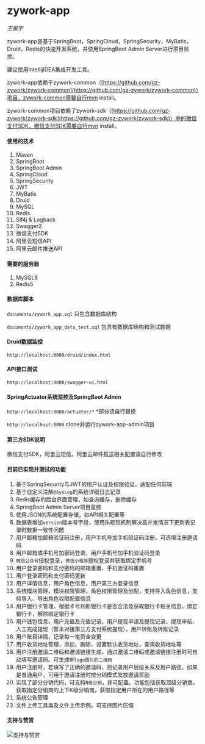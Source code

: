 # zywork-app

*王振宇*

zywork-app是基于SpringBoot，SpringCloud，SpringSecurity，MyBatis，Druid，Redis的快速开发系统，并使用SpringBoot Admin Server进行项目监控。

建议使用IntellijIDEA集成开发工具。

zywork-app依赖于zywork-common（[https://github.com/gz-zywork/zywork-common](https://github.com/gz-zywork/zywork-common)）项目，zywork-common需要自行mvn install。

zywork-common项目依赖了zywork-sdk（[https://github.com/gz-zywork/zywork-sdk](https://github.com/gz-zywork/zywork-sdk)）中的微信支付SDK，微信支付SDK需要自行mvn install。

#### 使用的技术
1. Maven
2. SpringBoot
3. SpringBoot Admin
4. SpringCloud
3. SpringSecurity
4. JWT
5. MyBatis
6. Druid
7. MySQL
8. Redis
9. Slf4j & Logback
10. Swagger2
11. 微信支付SDK
12. 阿里云短信API
13. 阿里云邮件推送API

#### 需要的服务器
1. MySQL8
2. Redis5

#### 数据库脚本
```documents/zywork_app.sql``` 只包含数据库结构 

```documents/zywork_app_data_test.sql``` 包含有数据库结构和测试数据

#### Druid数据监控
```http://localhost:8088/druid/index.html```

#### API接口测试
```http://localhost:8088/swagger-ui.html```

#### SpringActuator系统监控及SpringBoot Admin
```http://localhost:8088/actuator/*``` *部分请自行替换

```http://localhost:8086``` clone并运行zywork-app-admin项目

#### 第三方SDK说明
微信支付SDK，阿里云短信，阿里云邮件推送相关配置请自行修改

#### 目前已实现并测试的功能

1. 基于SpringSecurity与JWT的用户认证及权限验证，适配任何前端
2. 基于自定义注解```@SysLog```的系统详细日志记录
3. Redis缓存的后台界面管理，如查询缓存，删除缓存
4. SpringBoot Admin Server项目监控
3. 使用JSON的系统配置存储，如API相关配置等
4. 数据表增加```version```版本号字段，使用乐观锁机制解决高并发情况下更新表记录时数据一致性问题
3. 用户邮箱加邮箱验证码注册，用户手机号加手机验证码注册，可选填注册邀请码
4. 用户邮箱或手机号加密码登录，用户手机号加手机验证码登录
5. ```微信公众号```授权登录，```微信小程序```授权登录并获取绑定手机号
5. 用户登录密码和支付密码的邮箱重置、手机验证码重置
6. 用户登录密码和支付密码更新
7. 用户详情信息，用户角色信息，用户第三方登录信息
8. 系统模块管理，模块权限管理，角色权限管理及分配，支持导入角色信息，支持导入、导出角色权限配置信息
8. 用户银行卡管理，根据卡号判断银行卡是否合法及获取银行卡相关信息，绑定银行卡，解除绑定银行卡
8. 用户钱包信息，用户充值及充值记录，用户提现申请及提现记录、提现审核、人工完成提现（暂未对接第三方支付系统提现），用户转账及转账记录
9. 用户账目详情，记录每一笔资金变更
10. 用户收货地址管理，添加、删除、设置默认收货地址，查询收货地址等
10. 用户注册邀请二维码和邀请链接生成，通过邀请二维码或邀请链接注册时可自动填写邀请码。可生成```带logo图片的二维码```
11. 用户注册时，若填写了正确的邀请码，则记录用户层级关系及用户路径。如果是普通用户，可用于邀请注册时按分销模式发放邀请奖励
12. 实现了部分分销代码，可支持```N级分销```，并可配置。功能包括获取顶级分销商，获取指定分销商的上下K级分销商，获取指定用户所在的用户路径等
13. 系统公告管理
14. 文件上传工具类及文件上传示例，可支持图片压缩

#### 支持与赞赏
![支持与赞赏](documents/wxpay.jpg)

